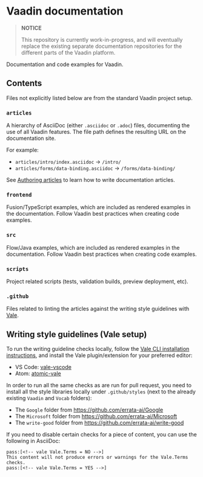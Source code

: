 # Vaadin documentation

> **NOTICE**
>
> This repository is currently work-in-progress, and will eventually replace the existing separate documentation repositories for the different parts of the Vaadin platform.

Documentation and code examples for Vaadin.

## Contents

Files not explicitly listed below are from the standard Vaadin project setup.

### `articles`
A hierarchy of AsciiDoc (either `.asciidoc` or `.adoc`) files, documenting the use of all Vaadin features. The file path defines the resulting URL on the documentation site.

For example:
- `articles/intro/index.asciidoc` → `/intro/`
- `articles/forms/data-binding.asciidoc` → `/forms/data-binding/`

See [Authoring articles](AUTHORING.md) to learn how to write documentation articles.

### `frontend`
Fusion/TypeScript examples, which are included as rendered examples in the documentation. Follow Vaadin best practices when creating code examples.

### `src`
Flow/Java examples, which are included as rendered examples in the documentation. Follow Vaadin best practices when creating code examples.

### `scripts`
Project related scripts (tests, validation builds, preview deployment, etc).

### `.github`
Files related to linting the articles against the writing style guidelines with [Vale](https://docs.errata.ai/vale/about).

## Writing style guidelines (Vale setup)

To run the writing guideline checks locally, follow the [Vale CLI installation instructions](https://docs.errata.ai/vale/install), and install the Vale plugin/extension for your preferred editor:

- VS Code: [vale-vscode](https://github.com/errata-ai/vale-vscode)
- Atom: [atomic-vale](https://github.com/TimKam/atomic-vale)

In order to run all the same checks as are run for pull request, you need to install all the style libraries locally under `.github/styles` (next to the already existing `Vaadin` and `Vocab` folders):

- The `Google` folder from https://github.com/errata-ai/Google
- The `Microsoft` folder from https://github.com/errata-ai/Microsoft
- The `write-good` folder from https://github.com/errata-ai/write-good

If you need to disable certain checks for a piece of content, you can use the following in AsciiDoc:

```asciidoc
pass:[<!-- vale Vale.Terms = NO -->]
This content will not produce errors or warnings for the Vale.Terms checks.
pass:[<!-- vale Vale.Terms = YES -->]
```
